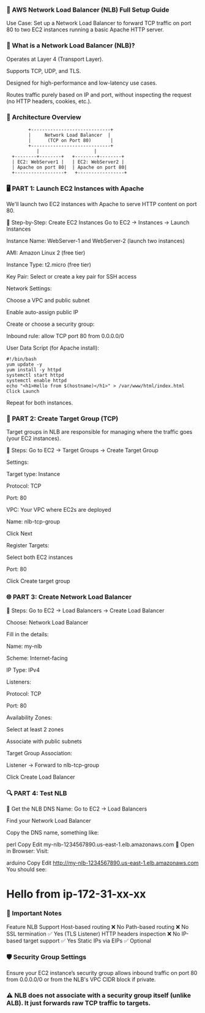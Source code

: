 
### 🧰 AWS Network Load Balancer (NLB) Full Setup Guide
Use Case: Set up a Network Load Balancer to forward TCP traffic on port 80 to two EC2 instances running a basic Apache HTTP server.

### 🧭 What is a Network Load Balancer (NLB)?
Operates at Layer 4 (Transport Layer).

Supports TCP, UDP, and TLS.

Designed for high-performance and low-latency use cases.

Routes traffic purely based on IP and port, without inspecting the request (no HTTP headers, cookies, etc.).

### 📌 Architecture Overview

            +-----------------------------+
            |     Network Load Balancer  |
            |      (TCP on Port 80)       |
            +-----------------------------+
               |                    |
      +--------+--------+   +--------+--------+
      | EC2: WebServer1 |   | EC2: WebServer2 |
      | Apache on port 80|  | Apache on port 80|
      +------------------+   +-----------------+
### 🖥️ PART 1: Launch EC2 Instances with Apache
We'll launch two EC2 instances with Apache to serve HTTP content on port 80.

🔹 Step-by-Step: Create EC2 Instances
Go to EC2 → Instances → Launch Instances

Instance Name: WebServer-1 and WebServer-2 (launch two instances)

AMI: Amazon Linux 2 (free tier)

Instance Type: t2.micro (free tier)

Key Pair: Select or create a key pair for SSH access

Network Settings:

Choose a VPC and public subnet

Enable auto-assign public IP

Create or choose a security group:

Inbound rule: allow TCP port 80 from 0.0.0.0/0

User Data Script (for Apache install):
```
#!/bin/bash
yum update -y
yum install -y httpd
systemctl start httpd
systemctl enable httpd
echo "<h1>Hello from $(hostname)</h1>" > /var/www/html/index.html
Click Launch
```
Repeat for both instances.

### 🧩 PART 2: Create Target Group (TCP)
Target groups in NLB are responsible for managing where the traffic goes (your EC2 instances).

🔹 Steps:
Go to EC2 → Target Groups → Create Target Group

Settings:

Target type: Instance

Protocol: TCP

Port: 80

VPC: Your VPC where EC2s are deployed

Name: nlb-tcp-group

Click Next

Register Targets:

Select both EC2 instances

Port: 80

Click Create target group

### 🌐 PART 3: Create Network Load Balancer
🔹 Steps:
Go to EC2 → Load Balancers → Create Load Balancer

Choose: Network Load Balancer

Fill in the details:

Name: my-nlb

Scheme: Internet-facing

IP Type: IPv4

Listeners:

Protocol: TCP

Port: 80

Availability Zones:

Select at least 2 zones

Associate with public subnets

Target Group Association:

Listener → Forward to nlb-tcp-group

Click Create Load Balancer

### 🔍 PART 4: Test NLB
🔹 Get the NLB DNS Name:
Go to EC2 → Load Balancers

Find your Network Load Balancer

Copy the DNS name, something like:

perl
Copy
Edit
my-nlb-1234567890.us-east-1.elb.amazonaws.com
🔹 Open in Browser:
Visit:

arduino
Copy
Edit
http://my-nlb-1234567890.us-east-1.elb.amazonaws.com
You should see:

<h1>Hello from ip-172-31-xx-xx</h1>


### 📍 Important Notes
Feature	NLB Support
Host-based routing	❌ No
Path-based routing	❌ No
SSL termination	✅ Yes (TLS Listener)
HTTP headers inspection	❌ No
IP-based target support	✅ Yes
Static IPs via EIPs	✅ Optional

### 🛡️ Security Group Settings
Ensure your EC2 instance’s security group allows inbound traffic on port 80 from 0.0.0.0/0 or from the NLB's VPC CIDR block if private.

### ⚠️ NLB does not associate with a security group itself (unlike ALB). It just forwards raw TCP traffic to targets.
